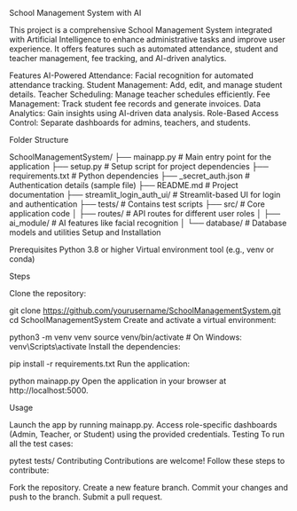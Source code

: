 School Management System with AI

This project is a comprehensive School Management System integrated with Artificial Intelligence to enhance administrative tasks and improve user experience. It offers features such as automated attendance, student and teacher management, fee tracking, and AI-driven analytics.

Features AI-Powered Attendance: Facial recognition for automated attendance tracking. Student Management: Add, edit, and manage student details. Teacher Scheduling: Manage teacher schedules efficiently. Fee Management: Track student fee records and generate invoices. Data Analytics: Gain insights using AI-driven data analysis. Role-Based Access Control: Separate dashboards for admins, teachers, and students.

Folder Structure

SchoolManagementSystem/
├── mainapp.py               # Main entry point for the application
├── setup.py                 # Setup script for project dependencies
├── requirements.txt         # Python dependencies
├── _secret_auth.json        # Authentication details (sample file)
├── README.md                # Project documentation
├── streamlit_login_auth_ui/ # Streamlit-based UI for login and authentication
├── tests/                   # Contains test scripts
├── src/                     # Core application code
│   ├── routes/              # API routes for different user roles 
│   ├── ai_module/           # AI features like facial recognition
│   └── database/            # Database models and utilities
Setup and Installation

Prerequisites Python 3.8 or higher Virtual environment tool (e.g., venv or conda)

Steps

Clone the repository:

git clone https://github.com/yourusername/SchoolManagementSystem.git
cd SchoolManagementSystem
Create and activate a virtual environment:

python3 -m venv venv
source venv/bin/activate   # On Windows: venv\Scripts\activate
Install the dependencies:

pip install -r requirements.txt
Run the application:

python mainapp.py
Open the application in your browser at http://localhost:5000.

Usage

Launch the app by running mainapp.py.
Access role-specific dashboards (Admin, Teacher, or Student) using the provided credentials.
Testing To run all the test cases:

pytest tests/
Contributing Contributions are welcome! Follow these steps to contribute:

Fork the repository.
Create a new feature branch.
Commit your changes and push to the branch.
Submit a pull request.
